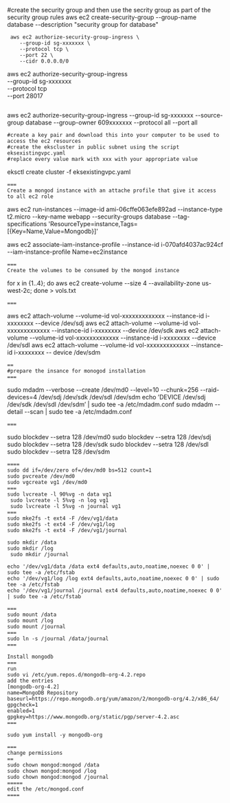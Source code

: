 #create the security group and then use the secrity group as part of the security group rules
aws ec2 create-security-group --group-name database --description "security group for database"
```
 aws ec2 authorize-security-group-ingress \
    --group-id sg-xxxxxxx \
    --protocol tcp \
    --port 22 \
    --cidr 0.0.0.0/0
```
aws ec2 authorize-security-group-ingress \
    --group-id sg-xxxxxxx \
    --protocol tcp \
    --port 28017
```
```
aws ec2 authorize-security-group-ingress --group-id sg-xxxxxxx  --source-group database --group-owner  609xxxxxxx --protocol all --port all
```
#create a key pair and download this into your computer to be used to access the ec2 resources
#create the ekscluster in public subnet using the script eksexistingvpc.yaml
#replace every value mark with xxx with your appropriate value

```
eksctl create cluster -f eksexistingvpc.yaml
```
===
Create a mongod instance with an attache profile that give it access to all ec2 role 
```
aws ec2 run-instances --image-id ami-06cffe063efe892ad --instance-type t2.micro --key-name webapp --security-groups  database --tag-specifications 'ResourceType=instance,Tags=[{Key=Name,Value=Mongodb}]' 

aws ec2 associate-iam-instance-profile --instance-id i-070afd4037ac924cf --iam-instance-profile Name=ec2instance
```
===
Create the volumes to be consumed by the mongod instance 
```
for x in {1..4}; do
aws ec2 create-volume --size 4 --availability-zone us-west-2c;
done > vols.txt
```
===
```
aws ec2 attach-volume --volume-id vol-xxxxxxxxxxxxx --instance-id i-xxxxxxxx --device /dev/sdj
aws ec2 attach-volume --volume-id vol-xxxxxxxxxxxxx --instance-id i-xxxxxxxx --device /dev/sdk
aws ec2 attach-volume --volume-id vol-xxxxxxxxxxxxx --instance-id i-xxxxxxxx --device /dev/sdl
aws ec2 attach-volume --volume-id vol-xxxxxxxxxxxxx --instance-id i-xxxxxxxx -- device /dev/sdm
```
==
#prepare the insance for monogod installation
===
```
sudo mdadm --verbose --create /dev/md0 --level=10 --chunk=256 --raid-devices=4 /dev/sdj /dev/sdk /dev/sdl /dev/sdm
echo ’DEVICE /dev/sdj /dev/sdk /dev/sdl /dev/sdm’ | sudo tee -a /etc/mdadm.conf
sudo mdadm --detail --scan | sudo tee -a /etc/mdadm.conf
```
===
```
sudo blockdev --setra 128 /dev/md0
sudo blockdev --setra 128 /dev/sdj
sudo blockdev --setra 128 /dev/sdk
sudo blockdev --setra 128 /dev/sdl
sudo blockdev --setra 128 /dev/sdm
```
====
sudo dd if=/dev/zero of=/dev/md0 bs=512 count=1
sudo pvcreate /dev/md0
sudo vgcreate vg1 /dev/md0
===
sudo lvcreate -l 90%vg -n data vg1
 sudo lvcreate -l 5%vg -n log vg1
 sudo lvcreate -l 5%vg -n journal vg1
===
sudo mke2fs -t ext4 -F /dev/vg1/data
sudo mke2fs -t ext4 -F /dev/vg1/log
sudo mke2fs -t ext4 -F /dev/vg1/journal

sudo mkdir /data
sudo mkdir /log
 sudo mkdir /journal

echo '/dev/vg1/data /data ext4 defaults,auto,noatime,noexec 0 0' | sudo tee -a /etc/fstab
echo '/dev/vg1/log /log ext4 defaults,auto,noatime,noexec 0 0' | sudo tee -a /etc/fstab
echo '/dev/vg1/journal /journal ext4 defaults,auto,noatime,noexec 0 0' | sudo tee -a /etc/fstab

===
sudo mount /data
sudo mount /log
sudo mount /journal
===
sudo ln -s /journal /data/journal
===

Install mongodb
===
run
sudo vi /etc/yum.repos.d/mongodb-org-4.2.repo
add the entries
[mongodb-org-4.2]
name=MongoDB Repository
baseurl=https://repo.mongodb.org/yum/amazon/2/mongodb-org/4.2/x86_64/
gpgcheck=1
enabled=1
gpgkey=https://www.mongodb.org/static/pgp/server-4.2.asc
===

sudo yum install -y mongodb-org

===
change permissions
==
sudo chown mongod:mongod /data
sudo chown mongod:mongod /log
sudo chown mongod:mongod /journal
=====
edit the /etc/mongod.conf
====

